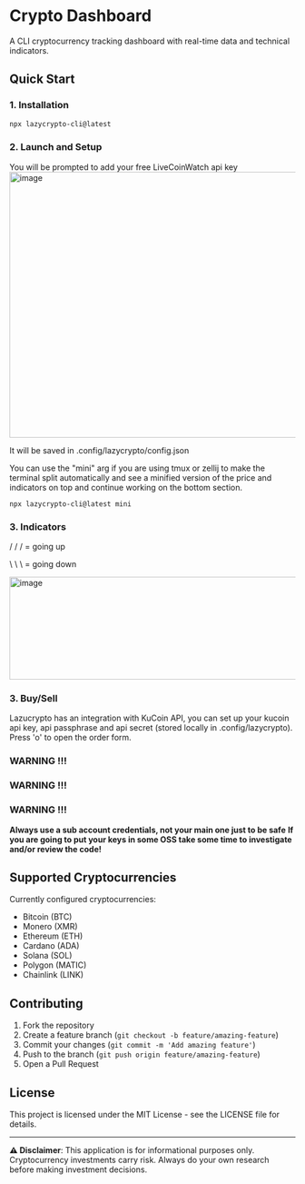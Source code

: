 # Crypto Dashboard

A CLI cryptocurrency tracking dashboard with real-time data and technical indicators.

## Quick Start

### 1. Installation

```bash
npx lazycrypto-cli@latest
```

### 2. Launch and Setup

You will be prompted to add your free LiveCoinWatch api key
<img width="914" height="468" alt="image" src="https://github.com/user-attachments/assets/f030f201-df5c-4b16-9fe7-91097e3e2fc3" />

It will be saved in .config/lazycrypto/config.json

You can use the "mini" arg if you are using tmux or zellij to make the terminal split automatically and see a minified version of the price and indicators on top and continue working on the bottom section.

```
npx lazycrypto-cli@latest mini
```

### 3. Indicators

/ / / = going up

\ \ \ = going down

<img width="761" height="181" alt="image" src="https://github.com/user-attachments/assets/dc45248a-c619-4288-b6b2-68e9a43bb7fa" />

### 3. Buy/Sell

Lazucrypto has an integration with KuCoin API, you can set up your kucoin api key, api passphrase and api secret (stored locally in .config/lazycrypto).
Press 'o' to open the order form.

### WARNING !!!
### WARNING !!!
### WARNING !!!

**Always use a sub account credentials, not your main one just to be safe**
**If you are going to put your keys in some OSS take some time to investigate and/or review the code!**


## Supported Cryptocurrencies

Currently configured cryptocurrencies:
- Bitcoin (BTC)
- Monero (XMR)
- Ethereum (ETH)
- Cardano (ADA)
- Solana (SOL)
- Polygon (MATIC)
- Chainlink (LINK)

## Contributing

1. Fork the repository
2. Create a feature branch (`git checkout -b feature/amazing-feature`)
3. Commit your changes (`git commit -m 'Add amazing feature'`)
4. Push to the branch (`git push origin feature/amazing-feature`)
5. Open a Pull Request

## License

This project is licensed under the MIT License - see the LICENSE file for details.

---

**⚠️ Disclaimer**: This application is for informational purposes only. Cryptocurrency investments carry risk. Always do your own research before making investment decisions.
